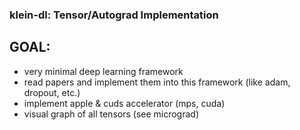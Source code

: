 ### klein-dl: Tensor/Autograd Implementation 

## GOAL: 
- very minimal deep learning framework
- read papers and implement them into this framework (like adam, dropout, etc.)
- implement apple & cuds accelerator (mps, cuda)
- visual graph of all tensors (see micrograd)
